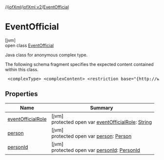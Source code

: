 //[iofXml](../../../index.md)/[iofXml.v2](../index.md)/[EventOfficial](index.md)

# EventOfficial

[jvm]\
open class [EventOfficial](index.md)

<p>Java class for anonymous complex type. <p>The following schema fragment specifies the expected content contained within this class. <pre> &lt;complexType&gt; &lt;complexContent&gt; &lt;restriction base="{http://www.w3.org/2001/XMLSchema}anyType"&gt; &lt;sequence&gt; &lt;element ref="{}EventOfficialRole"/&gt; &lt;choice&gt; &lt;element ref="{}PersonId"/&gt; &lt;element ref="{}Person"/&gt; &lt;/choice&gt; &lt;/sequence&gt; &lt;/restriction&gt; &lt;/complexContent&gt; &lt;/complexType&gt; </pre>

## Properties

| Name | Summary |
|---|---|
| [eventOfficialRole](event-official-role.md) | [jvm]<br>protected open var [eventOfficialRole](event-official-role.md): [String](https://docs.oracle.com/javase/8/docs/api/java/lang/String.html) |
| [person](person.md) | [jvm]<br>protected open var [person](person.md): [Person](../-person/index.md) |
| [personId](person-id.md) | [jvm]<br>protected open var [personId](person-id.md): [PersonId](../-person-id/index.md) |
